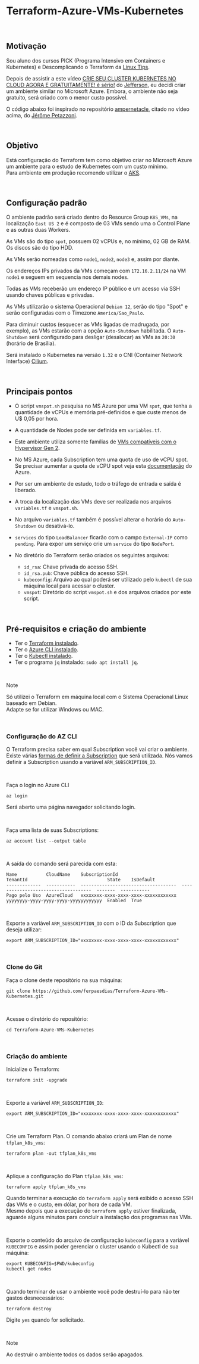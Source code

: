 # Terraform-Azure-VMs-Kubernetes

<br>

## Motivação

Sou aluno dos cursos PICK (Programa Intensivo em Containers e Kubernetes) e Descomplicando o Terraform da [Linux Tips](https://linuxtips.io/).  

Depois de assistir a este vídeo [CRIE SEU CLUSTER KUBERNETES NO CLOUD AGORA E GRATUITAMENTE! é sério!](https://www.youtube.com/watch?v=c5qUOtB3fxo) do [Jefferson](https://www.linkedin.com/in/jefersonfernando/), eu decidi criar um ambiente similar no Microsoft Azure. Embora, o ambiente não seja gratuito, será criado com o menor custo possível.

O código abaixo foi inspirado no repositório [ampernetacle](https://github.com/jpetazzo/ampernetacle), citado no vídeo acima, do [Jérôme Petazzoni](https://www.linkedin.com/in/jpetazzo/).

<br>

## Objetivo

Está configuração do Terraform tem como objetivo criar no Microsoft Azure um ambiente para o estudo de Kubernetes com um custo mínimo.  
Para ambiente em produção recomendo utilizar o [AKS](https://learn.microsoft.com/pt-br/azure/aks/what-is-aks).

<br>


## Configuração padrão

O ambiente padrão será criado dentro do Resource Group `K8S_VMs`, na localização `East US 2` e é composto de 03 VMs sendo uma o Control Plane e as outras duas Workers.

As VMs são do tipo `spot`, possuem 02 vCPUs e, no mínimo, 02 GB de RAM. Os discos são do tipo HDD.

As VMs serão nomeadas como `node1`, `node2`, `node3` e, assim por diante.  

Os endereços IPs privados da VMs começam com `172.16.2.11/24` na VM `node1` e seguem em sequencia nos demais nodes.  

Todas as VMs receberão um endereço IP público e um acesso via SSH usando chaves públicas e privadas.

As VMs utilizarão o sistema Operacional `Debian 12`, serão do tipo "Spot" e serão configuradas com o Timezone `America/Sao_Paulo`.

Para diminuir custos (esquecer as VMs ligadas de madrugada, por exemplo), as VMs estarão com a opção `Auto-Shutdown` habilitada. O `Auto-Shutdown` será configurado para desligar (desalocar) as VMs às `20:30` (horário de Brasília).

Será instalado o Kubernetes na versão `1.32` e o CNI (Container Network Interface) [Cilium](https://docs.cilium.io/en/stable/).

<br>

## Principais pontos

- O script `vmspot.sh` pesquisa no MS Azure por uma VM `spot`, que tenha a quantidade de vCPUs e memória pré-definidos e que custe menos de U$ 0,05 por hora.
- A quantidade de Nodes pode ser definida em `variables.tf`.
- Este ambiente utiliza somente famílias de [VMs compatíveis com o Hypervisor Gen 2](https://learn.microsoft.com/pt-br/azure/virtual-machines/generation-2).
- No MS Azure, cada Subscription tem uma quota de uso de vCPU spot. Se precisar aumentar a quota de vCPU spot veja esta [documentação](https://learn.microsoft.com/pt-br/azure/quotas/spot-quota) do Azure.
- Por ser um ambiente de estudo, todo o tráfego de entrada e saída é liberado.
- A troca da localização das VMs deve ser realizada nos arquivos `variables.tf` e `vmspot.sh`.
- No arquivo `variables.tf` também é possível alterar o horário do `Auto-Shutdown` ou desativá-lo.
- `services` do tipo `LoadBalancer` ficarão com o campo `External-IP` como `pending`. Para expor um serviço crie um `service` do tipo `NodePort`.
- No diretório do Terraform serão criados os seguintes arquivos:

    - `id_rsa`: Chave privada do acesso SSH.
    - `id_rsa.pub`: Chave pública do acesso SSH.
    - `kubeconfig`: Arquivo ao qual poderá ser utilizado pelo `kubectl` de sua máquina local para acessar o cluster.
    - `vmspot`: Diretório do script `vmspot.sh` e dos arquivos criados por este script.

<br>

## Pré-requisitos e criação do ambiente

- Ter o [Terraform instalado](https://developer.hashicorp.com/terraform/install).
- Ter o [Azure CLI instalado](https://learn.microsoft.com/pt-br/cli/azure/what-is-azure-cli).
- Ter o [Kubectl instalado](https://kubernetes.io/docs/tasks/tools/).
- Ter o programa `jq` instalado: `sudo apt install jq`.

<br>

> [!NOTE]
> Só utilizei o Terraform em máquina local com o Sistema Operacional Linux baseado em Debian.  
> Adapte se for utilizar Windows ou MAC.

<br>

### Configuração do AZ CLI

O Terraform precisa saber em qual Subscription você vai criar o ambiente. Existe várias [formas de definir a Subscription](https://registry.terraform.io/providers/hashicorp/azurerm/latest/docs/guides/azure_cli) que será utilizada. Nós vamos definir a Subscription usando a variável `ARM_SUBSCRIPTION_ID`.  

<br>

Faça o login no Azure CLI
```azurecli
az login
```
Será aberto uma página navegador solicitando login.

<br>

Faça uma lista de suas Subscriptions:
```azurecli
az account list --output table
```

<br>

A saída do comando será parecida com esta:
```
Name           CloudName    SubscriptionId                        TenantId                              State    IsDefault
-------------  -----------  ------------------------------------  ------------------------------------  -------  -----------
Pago pelo Uso  AzureCloud   xxxxxxxx-xxxx-xxxx-xxxx-xxxxxxxxxxxx  yyyyyyyy-yyyy-yyyy-yyyy-yyyyyyyyyyyy  Enabled  True
```

<br>


Exporte a variável `ARM_SUBSCRIPTION_ID` com o ID da Subscription que deseja utilizar:

```shell
export ARM_SUBSCRIPTION_ID="xxxxxxxx-xxxx-xxxx-xxxx-xxxxxxxxxxxx"
```

<br>

### Clone do Git

Faça o clone deste repositório na sua máquina:

```git
git clone https://github.com/ferpaesdias/Terraform-Azure-VMs-Kubernetes.git
```

<br>

Acesse o diretório do repositório:

```git
cd Terraform-Azure-VMs-Kubernetes
```

<br>

### Criação do ambiente


Inicialize o Terraform:

```shell
terraform init -upgrade
```

<br>

Exporte a variável `ARM_SUBSCRIPTION_ID`:

```shell
export ARM_SUBSCRIPTION_ID="xxxxxxxx-xxxx-xxxx-xxxx-xxxxxxxxxxxx"
```

<br>

Crie um Terraform Plan. O comando abaixo criará um Plan de nome `tfplan_k8s_vms`:

```shell
terraform plan -out tfplan_k8s_vms
```

<br>

Aplique a configuração do Plan `tfplan_k8s_vms`:

```shell
terraform apply tfplan_k8s_vms
```
Quando terminar a execução do `terraform apply` será exibido o acesso SSH das VMs e o custo, em dólar, por hora de cada VM.  
Mesmo depois que a execução do `terraform apply` estiver finalizada, aguarde alguns minutos para concluir a instalação dos programas nas VMs.

<br>

Exporte o conteúdo do arquivo de configuração `kubeconfig` para a variável `KUBECONFIG` e assim poder gerenciar o cluster usando o Kubectl de sua máquina:

```shell
export KUBECONFIG=$PWD/kubeconfig
kubectl get nodes
```

<br>


Quando terminar de usar o ambiente você pode destruí-lo para não ter gastos desnecessários:

```shell
terraform destroy
```
Digite `yes` quando for solicitado.

<br>

> [!NOTE]
> Ao destruir o ambiente todos os dados serão apagados.
